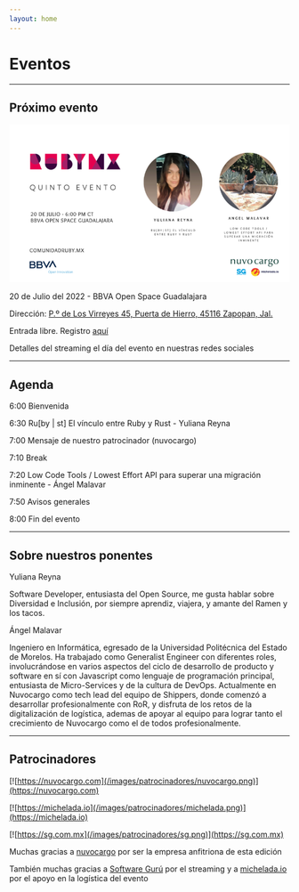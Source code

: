```yaml
---
layout: home
---
```


# Eventos

---

## Próximo evento

![](/images/eventos/julio_2022.png)

20 de Julio del 2022 - BBVA Open Space Guadalajara

Dirección: [P.º de Los Virreyes 45, Puerta de Hierro, 45116 Zapopan, Jal.](https://goo.gl/maps/x4ntc8NY8e8LLbDq9)

Entrada libre. Registro [aquí](https://www.eventbrite.com/e/comunidad-ruby-mx-sesion-julio-2022-tickets-381427739637)

Detalles del streaming el día del evento en nuestras redes sociales

---

## Agenda


6:00 Bienvenida

6:30 Ru[by \| st] El vínculo entre Ruby y Rust - Yuliana Reyna

7:00 Mensaje de nuestro patrocinador (nuvocargo)

7:10 Break

7:20 Low Code Tools / Lowest Effort API para superar una migración inminente - Ángel Malavar

7:50 Avisos generales

8:00 Fin del evento

---

## Sobre nuestros ponentes

Yuliana Reyna

Software Developer, entusiasta del Open Source, me gusta hablar sobre Diversidad e Inclusión, por siempre aprendiz, viajera, y amante del Ramen y los tacos.

Ángel Malavar

Ingeniero en Informática, egresado de la Universidad Politécnica del Estado de Morelos. Ha trabajado como Generalist Engineer con diferentes roles, involucrándose en varios aspectos del ciclo de desarrollo de producto y software en sí con Javascript como lenguaje de programación principal, entusiasta de Micro-Services y de la cultura de DevOps. Actualmente en Nuvocargo como tech lead del equipo de Shippers, donde comenzó a desarrollar profesionalmente con RoR, y disfruta de los retos de la digitalización de logística, ademas de apoyar al equipo para lograr tanto el crecimiento de Nuvocargo como el de todos profesionalmente.

---

## Patrocinadores

[![https://nuvocargo.com](/images/patrocinadores/nuvocargo.png)](https://nuvocargo.com)

[![https://michelada.io](/images/patrocinadores/michelada.png)](https://michelada.io)

[![https://sg.com.mx](/images/patrocinadores/sg.png)](https://sg.com.mx)

Muchas gracias a [nuvocargo](https://nuvocargo.com) por ser la empresa anfitriona de esta edición

También muchas gracias a [Software Gurú](https://sg.com.mx/) por el streaming y a [michelada.io](https://michelada.io) por
el apoyo en la logística del evento
